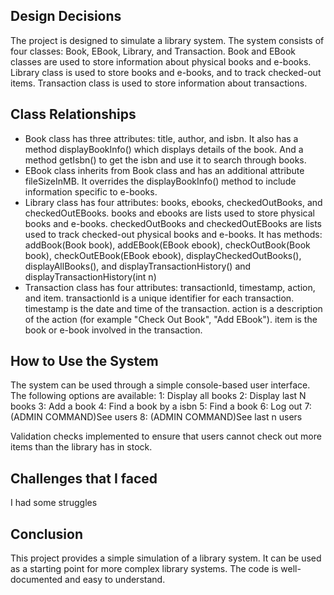 ## Design Decisions
The project is designed to simulate a library system. The system consists of four classes: Book, EBook, Library, and Transaction. Book and EBook classes are used to store information about physical books and e-books. Library class is used to store books and e-books, and to track checked-out items. Transaction class is used to store information about transactions.

## Class Relationships
- Book class has three attributes: title, author, and isbn. It also has a method displayBookInfo() which displays details of the book. And a method getIsbn() to get the isbn and use it to search through books.
- EBook class inherits from Book class and has an additional attribute fileSizeInMB. It overrides the displayBookInfo() method to include information specific to e-books.
- Library class has four attributes: books, ebooks, checkedOutBooks, and checkedOutEBooks. books and ebooks are lists used to store physical books and e-books. checkedOutBooks and checkedOutEBooks are lists used to track checked-out physical books and e-books. It has methods: addBook(Book book), addEBook(EBook ebook), checkOutBook(Book book), checkOutEBook(EBook ebook), displayCheckedOutBooks(), displayAllBooks(), and displayTransactionHistory() and displayTransactionHistory(int n)
- Transaction class has four attributes: transactionId, timestamp, action, and item. transactionId is a unique identifier for each transaction. timestamp is the date and time of the transaction. action is a description of the action (for example "Check Out Book", "Add EBook"). item is the book or e-book involved in the transaction.

## How to Use the System
The system can be used through a simple console-based user interface. The following options are available:
1: Display all books
2: Display last N books
3: Add a book
4: Find a book by a isbn
5: Find a book
6: Log out
7: (ADMIN COMMAND)See users
8: (ADMIN COMMAND)See last n users

Validation checks implemented to ensure that users cannot check out more items than the library has in stock.

## Challenges that I faced
I had some struggles

## Conclusion
This project provides a simple simulation of a library system. It can be used as a starting point for more complex library systems. The code is well-documented and easy to understand.
